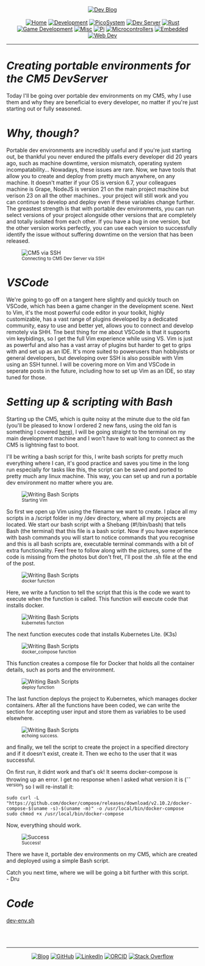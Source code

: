 <!-- Header -->
<link rel="stylesheet" href="../../assets/css/style.css"/>
<div align="center">    
  <a href="../"><img alt="Dev Blog" src="https://img.shields.io/badge/-Developer%20Blog-FE7A16?&logo=git&logoColor=white"></a><br><br></div> 

<div align="center"><a href="../"><img alt="Home" src="https://img.shields.io/badge/-Home-151515?&logo=Arduino&logoColor=C51A4A"></a> <a href="./development"><img alt="Development" src="https://img.shields.io/badge/-Development-151515?&logo=git&logoColor=C51A4A"></a> <a href="./picosystem"><img alt="PicoSystem" src="https://img.shields.io/badge/-PicoSystem-151515?&logo=raspberrypi&logoColor=C51A4A"></a> <a href="./devserver"><img alt="Dev Server" src="https://img.shields.io/badge/-Dev%20Server-151515?&logo=Ubuntu&logoColor=C51A4A"></a> <a href="./rust"><img alt="Rust" src="https://img.shields.io/badge/-Rust-151515?&logo=rust&logoColor=C51A4A"></a> <a href="./gamedev"><img alt="Game Development" src="https://img.shields.io/badge/-Game%20Development-151515?&logo=steam&logoColor=C51A4A"></a> <a href="./misc"><img alt="Misc" src="https://img.shields.io/badge/-Misc-151515?&logo=Ubuntu&logoColor=C51A4A"></a> <a href="./raspberrypi"><img alt="Pi" src="https://img.shields.io/badge/-Raspberry%20Pi-151515?&logo=Raspberry-Pi&logoColor=C51A4A"></a>
<a href="./microcontrollers"><img alt="Microcontrollers" src="https://img.shields.io/badge/-Microcontrollers-151515?&logo=Arduino&logoColor=FE7A16"></a>
<a href="./embedded"><img alt="Embedded" src="https://img.shields.io/badge/-Embedded-151515?&logo=C&logoColor=8a3f8f"></a>
<a href="./webdev"><img alt="Web Dev" src="https://img.shields.io/badge/-Web%20Development-151515?&logo=html5&logoColor=DD4814"></a></div>
<hr>
<div id="blog-post">
<!-- Main --> 




<h1 id="devserver-portable-envrionments"><em>Creating portable environments for the CM5 DevServer </em></h1>

<p>Today I'll be going over portable dev environments on my CM5, why I use them and why they are beneficial to every developer, no matter if you're just starting out or fully seasoned.</p>

<h1 id="why-tho"><em>Why, though?</em></h1>
<p>Portable dev environments are incredibly useful and if you're just starting out, be thankful you never endured the pitfalls every developer did 20 years ago, such as machine downtime, version mismatch, operating system incompatability... Nowadays, these issues are rare. Now, we have tools that allow you to create and deploy from pretty much anywhere, on any machine. It doesn't matter if your OS is version 6.7, your colleagues machine is Grape, NodeJS is version 21 on the main project machine but verison 23 on all the other machines.. your project will still work and you can continue to develop and deploy even if these variables change further. The greastest strength is that with portable dev environments, you can run select versions of your project alongside other versions that are completely and totally isolated from each other. If you have a bug in one version, but the other version works perfectly, you can use each version to successfully identify the issue without suffering downtime on the version that has been released.</p>

<figure>
<img src="{{ site.baseurl }}/devserver/img/devenv-cm5.png" alt="CM5 via SSH " />
<br><sup>Connecting to CM5 Dev Server via SSH</sup>
</figure>

<h1 id="VSCode"><em>VSCode</em></h1>
<p>We're going to go off on a tangent here slightly and quickly touch on VSCode, which has been a game changer in the development scene. Next to Vim, it's the most powerful code editor in your toolkit, highly customizable, has a vast range of plugins developed by a dedicated community, easy to use and better yet, allows you to connect and develop remotely via SHH. Tne best thing for me about VSCode is that it supports vim keybidings, so I get the full Vim experience while using VS. Vim is just as powerful and also has a vast array of plugins but harder to get to grips with and set up as an IDE. It's more suited to powerusers than hobbyists or general developers, but developing over SSH is also possible with Vim using an SSH tunnel. I will be covering more on Vim and VSCode in seperate posts in the future, including how to set up Vim as an IDE, so stay tuned for those.</p>

<h1 id="settingup"><em>Setting up &amp; scripting with Bash</em></h1>
<p>Starting up the CM5, which is quite noisy at the minute due to the old fan (you'll be pleased to know I ordered 2 new fans, using the old fan is something I covered <a href="https://dntstck.github.io/blog/devserver/devserver-upgrades">here</a>), I will be going straight to the terminal on my main development machine and I won't have to wait long to connect as the CM5 is lightning fast to boot. </p>

<p>I'll be writing a bash script for this, I write bash scripts for pretty much everything where I can, it's good practice and saves you time in the long run especially for tasks like this, the script can be saved and ported to pretty much any linux machine. This way, you can set up and run a portable dev environment no matter where you are.</p>

<figure>
<img src="{{ site.baseurl }}/devserver/img/devenv-bash.png" alt="Writing Bash Scripts" />
<br><sup>Starting Vim</sup>
</figure>

<p>So first we open up Vim using the filename we want to create. I place all my scripts in a /script folder in my /dev directory, where all my projects are located. We start our bash script with a Shebang (#!/bin/bash) that tells Bash (the terminal) that this file is a bash script. Now if you have experience with bash commands you will start to notice commands that you recognise and this is all bash scripts are, executable terminal commands with a bit of extra functionality. Feel free to follow along with the pictures, some of the code is missing from the photos but don't fret, I'll post the .sh file at the end of the post.
</p>

<figure>
<img src="{{ site.baseurl }}/devserver/img/devenv-bash2.png" alt="Writing Bash Scripts" />
<br><sup>docker function</sup>
</figure>

<p>Here, we write a function to tell the script that this is the code we want to execute when the function is called. This function will execute code that installs docker.</p>

<figure>
<img src="{{ site.baseurl }}/devserver/img/devenv-bash3.png" alt="Writing Bash Scripts" />
<br><sup>kubernetes function</sup>
</figure>

<p>The next function executes code that installs Kubernetes Lite. (K3s)</p>

<figure>
<img src="{{ site.baseurl }}/devserver/img/devenv-bash4.png" alt="Writing Bash Scripts" />
<br><sup>docker_compose function</sup>
</figure>

<p>This function creates a compose file for Docker that holds all the container details, such as ports and the environment.</p>

<figure>
<img src="{{ site.baseurl }}/devserver/img/devenv-bash5.png" alt="Writing Bash Scripts" />
<br><sup>deploy function</sup>
</figure>

<p>The last function deploys the project to Kubernetes, which manages docker containers. After all the functions have been coded, we can write the section for accepting user input and store them as variables to be used elsewhere.</p>

<figure>
<img src="{{ site.baseurl }}/devserver/img/devenv-bash6.png" alt="Writing Bash Scripts" />
<br><sup>echoing success.</sup>
</figure>

<p>and finally, we tell the script to create the project in a specified directory and if it doesn't exist, create it. Then we echo to the user that it was successful.</p>

<p>On first run, it didnt work and that's ok! It seems docker-compose is throwing up an error. I get no response when I asked what version it is (<sup>--version</sup>) so I will re-install it:

<p><code>sudo curl -L "https://github.com/docker/compose/releases/download/v2.10.2/docker-compose-$(uname -s)-$(uname -m)" -o /usr/local/bin/docker-compose
sudo chmod +x /usr/local/bin/docker-compose</code></p>

<p>Now, everything should work.</p>

<figure>
<img src="{{ site.baseurl }}/devserver/img/devenv-dockersuccess.png" alt="Success" />
<br><sup>Success!</sup>
</figure>

<p>There we have it, portable dev environments on my CM5, which are created and deployed using a simple Bash script.</p>

<p> Catch you next time, where we will be going a bit further with this script.<br>
- Dru</p>

<h1 id="code"><em>Code</em></h1>

<a href="./dev-env.sh" target="_blank">dev-env.sh</a>




<br>
<!-- Footer -->

<br>
<div align="center"><hr>
  <a href="../"><img alt="Blog" src="https://img.shields.io/badge/-Developer%20Blog-DD4814?style=flat-square&logo=github&logoColor=black"></a> 
  <a href="https://github.com/dntstck"><img alt="GitHub" src="https://img.shields.io/badge/-@dntstck-181717?style=flat-square&logo=GitHub&logoColor=white"></a> 
  <a href="https://www.linkedin.com/in/drudelarosa"><img alt="LinkedIn" src="https://img.shields.io/badge/-LinkedIn-0077B5?style=flat-square&logo=Linkedin&logoColor=white"></a> 
  <a href="https://orcid.org/0009-0003-6755-7655"><img alt="ORCID" src="https://img.shields.io/badge/-ORCID-A6CE39?style=flat-square&logo=ORCID&logoColor=white"></a> 
  <a href="https://stackoverflow.com/users/28874348/dru-delarosa"><img alt="Stack Overflow" src="https://img.shields.io/badge/-Stack%20Overflow-FE7A16?style=flat-square&logo=Stack-Overflow&logoColor=white"></a>
</div>
